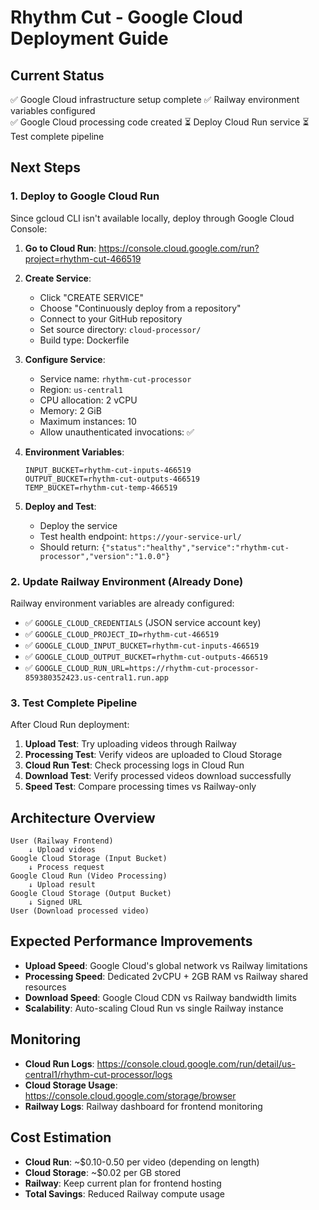 # Rhythm Cut - Google Cloud Deployment Guide

## Current Status

✅ Google Cloud infrastructure setup complete
✅ Railway environment variables configured  
✅ Google Cloud processing code created
⏳ Deploy Cloud Run service
⏳ Test complete pipeline

## Next Steps

### 1. Deploy to Google Cloud Run

Since gcloud CLI isn't available locally, deploy through Google Cloud Console:

1. **Go to Cloud Run**: https://console.cloud.google.com/run?project=rhythm-cut-466519

2. **Create Service**:
   - Click "CREATE SERVICE"
   - Choose "Continuously deploy from a repository"
   - Connect to your GitHub repository
   - Set source directory: `cloud-processor/`
   - Build type: Dockerfile

3. **Configure Service**:
   - Service name: `rhythm-cut-processor`
   - Region: `us-central1`
   - CPU allocation: 2 vCPU
   - Memory: 2 GiB
   - Maximum instances: 10
   - Allow unauthenticated invocations: ✅

4. **Environment Variables**:
   ```
   INPUT_BUCKET=rhythm-cut-inputs-466519
   OUTPUT_BUCKET=rhythm-cut-outputs-466519
   TEMP_BUCKET=rhythm-cut-temp-466519
   ```

5. **Deploy and Test**:
   - Deploy the service
   - Test health endpoint: `https://your-service-url/`
   - Should return: `{"status":"healthy","service":"rhythm-cut-processor","version":"1.0.0"}`

### 2. Update Railway Environment (Already Done)

Railway environment variables are already configured:
- ✅ `GOOGLE_CLOUD_CREDENTIALS` (JSON service account key)
- ✅ `GOOGLE_CLOUD_PROJECT_ID=rhythm-cut-466519`
- ✅ `GOOGLE_CLOUD_INPUT_BUCKET=rhythm-cut-inputs-466519`
- ✅ `GOOGLE_CLOUD_OUTPUT_BUCKET=rhythm-cut-outputs-466519`
- ✅ `GOOGLE_CLOUD_RUN_URL=https://rhythm-cut-processor-859380352423.us-central1.run.app`

### 3. Test Complete Pipeline

After Cloud Run deployment:

1. **Upload Test**: Try uploading videos through Railway
2. **Processing Test**: Verify videos are uploaded to Cloud Storage
3. **Cloud Run Test**: Check processing logs in Cloud Run
4. **Download Test**: Verify processed videos download successfully
5. **Speed Test**: Compare processing times vs Railway-only

## Architecture Overview

```
User (Railway Frontend)
    ↓ Upload videos
Google Cloud Storage (Input Bucket)
    ↓ Process request
Google Cloud Run (Video Processing)
    ↓ Upload result
Google Cloud Storage (Output Bucket)
    ↓ Signed URL
User (Download processed video)
```

## Expected Performance Improvements

- **Upload Speed**: Google Cloud's global network vs Railway limitations
- **Processing Speed**: Dedicated 2vCPU + 2GB RAM vs Railway shared resources
- **Download Speed**: Google Cloud CDN vs Railway bandwidth limits
- **Scalability**: Auto-scaling Cloud Run vs single Railway instance

## Monitoring

- **Cloud Run Logs**: https://console.cloud.google.com/run/detail/us-central1/rhythm-cut-processor/logs
- **Cloud Storage Usage**: https://console.cloud.google.com/storage/browser
- **Railway Logs**: Railway dashboard for frontend monitoring

## Cost Estimation

- **Cloud Run**: ~$0.10-0.50 per video (depending on length)
- **Cloud Storage**: ~$0.02 per GB stored
- **Railway**: Keep current plan for frontend hosting
- **Total Savings**: Reduced Railway compute usage